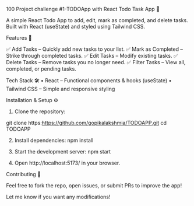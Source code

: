 100 Project challenge #1-TODOApp with React
Todo Task App 📝

A simple React Todo App to add, edit, mark as completed, and delete tasks. Built with React (useState) and styled using Tailwind CSS.

Features 🚀

✅ Add Tasks – Quickly add new tasks to your list.
✅ Mark as Completed – Strike through completed tasks.
✅ Edit Tasks – Modify existing tasks.
✅ Delete Tasks – Remove tasks you no longer need.
✅ Filter Tasks – View all, completed, or pending tasks.

Tech Stack 🛠
• React – Functional components & hooks (useState)
• Tailwind CSS – Simple and responsive styling

Installation & Setup ⚙️
1. Clone the repository:

git clone https:https://github.com/gopikalakshmia/TODOAPP.git
cd TODOAPP

2. Install dependencies:
npm install

3. Start the development server:
npm start

4. Open http://localhost:5173/ in your browser.


Contributing 🤝

Feel free to fork the repo, open issues, or submit PRs to improve the app!

Let me know if you want any modifications!

